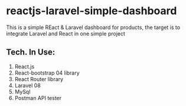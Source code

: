 # reactjs-laravel-simple-dashboard
This is a simple REact & Laravel dashboard for products, the target is to integrate Laravel and React in one simple project

## Tech. In Use:
1. React.js
2. React-bootstrap 04 library
3. React Router library
4. Laravel 08
5. MySql
6. Postman API tester
